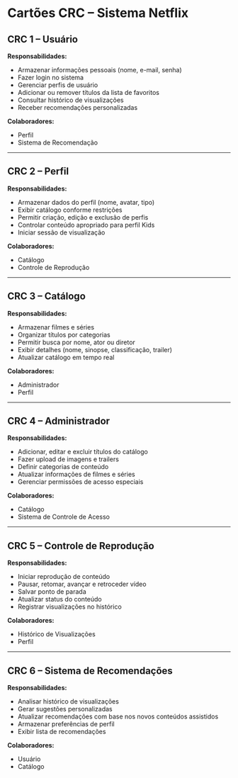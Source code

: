 # Cartões CRC – Sistema Netflix

## CRC 1 – Usuário
**Responsabilidades:**  
- Armazenar informações pessoais (nome, e-mail, senha)  
- Fazer login no sistema  
- Gerenciar perfis de usuário  
- Adicionar ou remover títulos da lista de favoritos  
- Consultar histórico de visualizações  
- Receber recomendações personalizadas  

**Colaboradores:**  
- Perfil  
- Sistema de Recomendação  

---

## CRC 2 – Perfil
**Responsabilidades:**  
- Armazenar dados do perfil (nome, avatar, tipo)  
- Exibir catálogo conforme restrições  
- Permitir criação, edição e exclusão de perfis  
- Controlar conteúdo apropriado para perfil Kids  
- Iniciar sessão de visualização  

**Colaboradores:**  
- Catálogo  
- Controle de Reprodução  

---

## CRC 3 – Catálogo
**Responsabilidades:**  
- Armazenar filmes e séries  
- Organizar títulos por categorias  
- Permitir busca por nome, ator ou diretor  
- Exibir detalhes (nome, sinopse, classificação, trailer)  
- Atualizar catálogo em tempo real  

**Colaboradores:**  
- Administrador  
- Perfil  

---

## CRC 4 – Administrador
**Responsabilidades:**  
- Adicionar, editar e excluir títulos do catálogo  
- Fazer upload de imagens e trailers  
- Definir categorias de conteúdo  
- Atualizar informações de filmes e séries  
- Gerenciar permissões de acesso especiais  

**Colaboradores:**  
- Catálogo  
- Sistema de Controle de Acesso  

---

## CRC 5 – Controle de Reprodução
**Responsabilidades:**  
- Iniciar reprodução de conteúdo  
- Pausar, retomar, avançar e retroceder vídeo  
- Salvar ponto de parada  
- Atualizar status do conteúdo  
- Registrar visualizações no histórico  

**Colaboradores:**  
- Histórico de Visualizações  
- Perfil  

---

## CRC 6 – Sistema de Recomendações
**Responsabilidades:**  
- Analisar histórico de visualizações  
- Gerar sugestões personalizadas  
- Atualizar recomendações com base nos novos conteúdos assistidos  
- Armazenar preferências de perfil  
- Exibir lista de recomendações  

**Colaboradores:**  
- Usuário  
- Catálogo  
